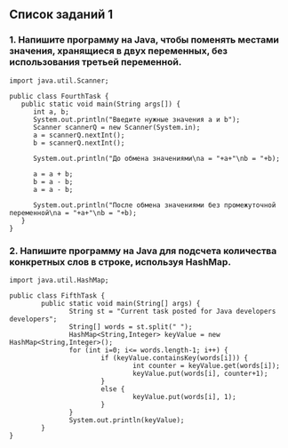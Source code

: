 ## Список заданий 1

### 1. Напишите программу на Java, чтобы поменять местами значения, хранящиеся в двух переменных, без использования третьей переменной.
```
import java.util.Scanner;

public class FourthTask {
   public static void main(String args[]) {
      int a, b;
      System.out.println("Введите нужные значения a и b");
      Scanner scannerQ = new Scanner(System.in);
      a = scannerQ.nextInt();
      b = scannerQ.nextInt();
 
      System.out.println("До обмена значениями\na = "+a+"\nb = "+b);
 
      a = a + b;
      b = a - b;
      a = a - b;
 
      System.out.println("После обмена значениями без промежуточной переменной\na = "+a+"\nb = "+b);
   }
}
```

### 2. Напишите программу на Java для подсчета количества конкретных слов в строке, используя HashMap.
```
import java.util.HashMap;

public class FifthTask {
        public static void main(String[] args) {
               String st = "Current task posted for Java developers developers";
               String[] words = st.split(" ");
               HashMap<String,Integer> keyValue = new HashMap<String,Integer>();
               for (int i=0; i<= words.length-1; i++) {
                       if (keyValue.containsKey(words[i])) {
                               int counter = keyValue.get(words[i]);
                               keyValue.put(words[i], counter+1);
                       }
                       else {
                               keyValue.put(words[i], 1);
                       }
               }
               System.out.println(keyValue);
        }
}
```
